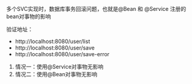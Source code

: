 
多个SVC实现时，数据库事务回滚问题，也就是@Bean 和 @Service 注册的bean对事物的影响

验证地址：

- http://localhost:8080/user/list
- http://localhost:8080/user/save
- http://localhost:8080/user/save-error


1. 情况一：使用@Service对事物无影响
2. 情况二：使用@Bean对事物无影响
